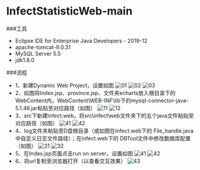 # InfectStatisticWeb-main

###工具
- Eclipse IDE for Enterprise Java Developers - 2019-12
- apache-tomcat-9.0.31
- MySQL Server 5.5
- jdk1.8.0

###流程
- 1、新建Dynamic Web Project，设置如图
![01](https://images.cnblogs.com/cnblogs_com/myblog001/1670623/o_20031613475901.png)
![02](https://images.cnblogs.com/cnblogs_com/myblog001/1670623/o_20031613480802.png)
![03](https://images.cnblogs.com/cnblogs_com/myblog001/1670623/o_20031613481603.png)
- 2、如图将Index.jsp、province.jsp、文件夹echarts放入根目录下的WebContent内，WebContent\WEB-INF\lib下的mysql-connector-java-5.1.46.jar粘贴至对应路径（如图）
![11](https://images.cnblogs.com/cnblogs_com/myblog001/1670623/o_20031613482311.png)
![12](https://images.cnblogs.com/cnblogs_com/myblog001/1670623/o_20031613482812.png)
- 3、src下新建infect.web，将src\infect\web文件夹下的五个java文件粘贴至对应路径（如图）
![41](https://images.cnblogs.com/cnblogs_com/myblog001/1670623/o_200316135010001.png)
![42](https://images.cnblogs.com/cnblogs_com/myblog001/1670623/o_200316135014002.png)
- 4、log文件夹粘贴至D盘根目录（或如图在infect.web下的 File_handle.java中自定义日志文件路径）；在infect.web下的 DBTool文件中修改数据库配置（如图）
![31](https://images.cnblogs.com/cnblogs_com/myblog001/1670623/o_20031613484022.png)
![32](https://images.cnblogs.com/cnblogs_com/myblog001/1670623/o_20031613484423.png)
- 5、在Index.jsp页面点击run on server，设置如图
![41](https://images.cnblogs.com/cnblogs_com/myblog001/1670623/o_20031613484931.png)
![42](https://images.cnblogs.com/cnblogs_com/myblog001/1670623/o_20031613485532.png)
- 6、将url复制至浏览器打开（以查看交互效果）
![43](https://images.cnblogs.com/cnblogs_com/myblog001/1670623/o_200316135020003.png)